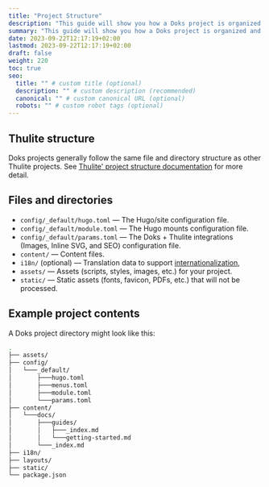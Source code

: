 ```yaml
---
title: "Project Structure"
description: "This guide will show you how a Doks project is organized and what the different files in your project do."
summary: "This guide will show you how a Doks project is organized and what the different files in your project do."
date: 2023-09-22T12:17:19+02:00
lastmod: 2023-09-22T12:17:19+02:00
draft: false
weight: 220
toc: true
seo:
  title: "" # custom title (optional)
  description: "" # custom description (recommended)
  canonical: "" # custom canonical URL (optional)
  robots: "" # custom robot tags (optional)
---
```


## Thulite structure

Doks projects generally follow the same file and directory structure as other Thulite projects. See [Thulite' project structure documentation](https://docs.thulite.io/basics/project-structure/) for more detail.

## Files and directories

- `config/_default/hugo.toml` — The Hugo/site configuration file.
- `config/_default/module.toml` — The Hugo mounts configuration file.
- `config/_default/params.toml` — The Doks + Thulite integrations (Images, Inline SVG, and SEO) configuration file.
- `content/` — Content files.
- `i18n/` (optional) — Translation data to support [internationalization](/docs/guides/i18n/),
- `assets/` — Assets (scripts, styles, images, etc.) for your project.
- `static/` — Static assets (fonts, favicon, PDFs, etc.) that will not be processed.

## Example project contents

A Doks project directory might look like this:

```bash {frame="none"}
.
├── assets/
├── config/
│   └───_default/
│       ├───hugo.toml
│       ├───menus.toml
│       ├───module.toml
│       └───params.toml
├── content/
│   └───docs/
│       ├───guides/
│       │   ├───_index.md
│       │   └───getting-started.md
│       └───_index.md
├── i18n/
├── layouts/
├── static/
└── package.json
```
